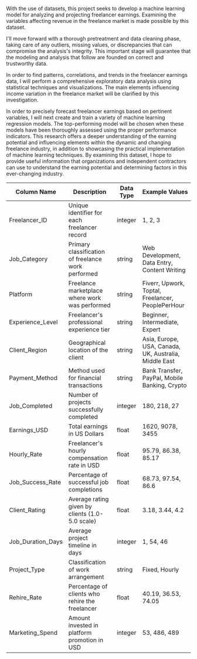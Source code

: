With the use of datasets, this project seeks to develop a machine learning model for analyzing and projecting freelancer earnings. Examining the variables affecting revenue in the freelance market is made possible by this dataset.

I'll move forward with a thorough pretreatment and data cleaning phase, taking care of any outliers, missing values, or discrepancies that can compromise the analysis's integrity. This important stage will guarantee that the modeling and analysis that follow are founded on correct and trustworthy data.

In order to find patterns, correlations, and trends in the freelancer earnings data, I will perform a comprehensive exploratory data analysis using statistical techniques and visualizations. The main elements influencing income variation in the freelance market will be clarified by this investigation.


In order to precisely forecast freelancer earnings based on pertinent variables, I will next create and train a variety of machine learning regression models. The top-performing model will be chosen when these models have been thoroughly assessed using the proper performance indicators. This research offers a deeper understanding of the earning potential and influencing elements within the dynamic and changing freelance industry, in addition to showcasing the practical implementation of machine learning techniques. By examining this dataset, I hope to provide useful information that organizations and independent contractors can use to understand the earning potential and determining factors in this ever-changing industry.


| Column Name | Description | Data Type | Example Values |
|---|---|---|---|
| Freelancer_ID | Unique identifier for each freelancer record | integer | 1, 2, 3 |
| Job_Category | Primary classification of freelance work performed | string | Web Development, Data Entry, Content Writing |
| Platform | Freelance marketplace where work was performed | string | Fiverr, Upwork, Toptal, Freelancer, PeoplePerHour |
| Experience_Level | Freelancer's professional experience tier | string | Beginner, Intermediate, Expert |
| Client_Region | Geographical location of the client | string | Asia, Europe, USA, Canada, UK, Australia, Middle East |
| Payment_Method | Method used for financial transactions | string | Bank Transfer, PayPal, Mobile Banking, Crypto |
| Job_Completed | Number of projects successfully completed | integer | 180, 218, 27 |
| Earnings_USD | Total earnings in US Dollars | float | 1620, 9078, 3455 |
| Hourly_Rate | Freelancer's hourly compensation rate in USD | float | 95.79, 86.38, 85.17 |
| Job_Success_Rate | Percentage of successful job completions | float | 68.73, 97.54, 86.6 |
| Client_Rating | Average rating given by clients (1.0-5.0 scale) | float | 3.18, 3.44, 4.2 |
| Job_Duration_Days | Average project timeline in days | integer | 1, 54, 46 |
| Project_Type | Classification of work arrangement | string | Fixed, Hourly |
| Rehire_Rate | Percentage of clients who rehire the freelancer | float | 40.19, 36.53, 74.05 |
| Marketing_Spend | Amount invested in platform promotion in USD | integer | 53, 486, 489 |
